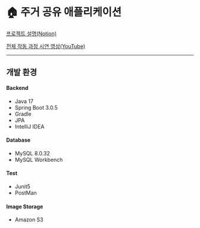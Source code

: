 # 🏠 주거 공유 애플리케이션

[프로젝트 설명(Notion)](https://axiomatic-mile-214.notion.site/7822f5f1fbcc4b11845b993f09991edf?pvs=74)

[전체 작동 과정 시연 영상(YouTube)](https://www.youtube.com/watch?v=NCMzPETaP0A)

---
## 개발 환경
#### Backend
* Java 17
* Spring Boot 3.0.5
* Gradle
* JPA
* IntelliJ IDEA

#### Database
* MySQL 8.0.32
* MySQL Workbench

#### Test
* Junit5
* PostMan

#### Image Storage
* Amazon S3
